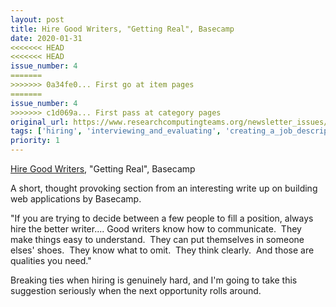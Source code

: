 ```yaml
---
layout: post
title: Hire Good Writers, "Getting Real", Basecamp
date: 2020-01-31
<<<<<<< HEAD
<<<<<<< HEAD
issue_number: 4
=======
>>>>>>> 0a34fe0... First go at item pages
=======
issue_number: 4
>>>>>>> c1d069a... First pass at category pages
original_url: https://www.researchcomputingteams.org/newsletter_issues/0004
tags: ['hiring', 'interviewing_and_evaluating', 'creating_a_job_description']
priority: 1
---
```


<!-- markdownlint-disable MD033 -->
<!-- markdownlint-disable MD041 -->
<!-- markdownlint-disable MD049 -->

[Hire Good Writers](https://basecamp.com/gettingreal/08.6-wordsmiths), "Getting Real", Basecamp

A short, thought provoking section from an interesting write up on building web applications by Basecamp.

"If you are trying to decide between a few people to fill a position, always hire the better writer.... Good writers know how to communicate.  They make things easy to understand.  They can put themselves in someone elses' shoes.  They know what to omit.  They think clearly.  And those are qualities you need."

Breaking ties when hiring is genuinely hard, and I'm going to take this suggestion seriously when the next opportunity rolls around.
